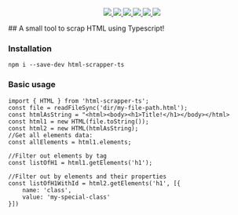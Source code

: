 <p align='center'>
  <a href='https://www.npmjs.com/package/html-scrapper-ts-ts'>
    <img src='https://img.shields.io/npm/v/html-scrapper-ts/latest?style=plastic' target='_blank' />
  </a>
  <a href='https://npmjs.org/package/html-scrapper-ts-ts' style='width:25px;height:20px;'>
    <img src='https://img.shields.io/npm/dm/html-scrapper-ts.svg?color=blue&style=plastic' target='_blank' />
  </a>
  <a href='https://github.com/danitseitlin/html-scrapper-ts-ts/issues' style='width:25px;height:20px;'>
    <img src='https://img.shields.io/github/issues/danitseitlin/html-scrapper-ts?style=plastic' target='_blank' />
  </a>
  <a href='https://npmjs.org/package/html-scrapper-ts' style='width:25px;height:20px;'>
    <img src='https://img.shields.io/bundlephobia/min/html-scrapper-ts/latest?style=plastic' target='_blank' />
  </a>
  <a href='https://github.com/danitseitlin/html-scrapper-ts/commits/master'>
    <img src='https://img.shields.io/github/last-commit/danitseitlin/html-scrapper-ts?style=plastic' />
  </a>
  <a href='https://github.com/danitseitlin/html-scrapper-ts/blob/master/LICENSE'>
    <img src='https://img.shields.io/badge/license-BSD%203%20Clause-blue.svg?style=plastic' target='_blank' />
  </a>
</p></p>
## A small tool to scrap HTML using Typescript!

### Installation
```
npm i --save-dev html-scrapper-ts
```
### Basic usage
```
import { HTML } from 'html-scrapper-ts';
const file = readFileSync('dir/my-file-path.html');
const htmlAsString = "<html><body><h1>Title!</h1></body></html>
const html1 = new HTML(file.toString());
const html2 = new HTML(htmlAsString);
//Get all elements data:
const allElements = html1.elements;

//Filter out elements by tag
const listOfH1 = html1.getElements('h1');

//Filter out by elements and their properties
const listOfH1WithId = html2.getElements('h1', [{
    name: 'class',
    value: 'my-special-class'
}])
```